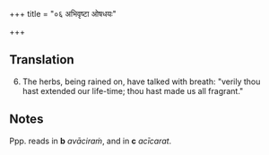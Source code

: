 +++
title = "०६ अभिवृष्टा ओषधयः"

+++
## Translation
6. The herbs, being rained on, have talked with breath: "verily thou  
hast extended our life-time; thou hast made us all fragrant."

## Notes
Ppp. reads in **b** *avāciraṁ*, and in **c** *acīcarat*.
